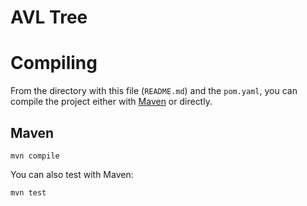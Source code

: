 # AVL Tree

# Compiling

From the directory with this file (`README.md`) and the `pom.yaml`, you can
compile the project either with [Maven][1] or directly.

## Maven

    mvn compile

You can also test with Maven:

    mvn test

[1]: https://maven.apache.org/
